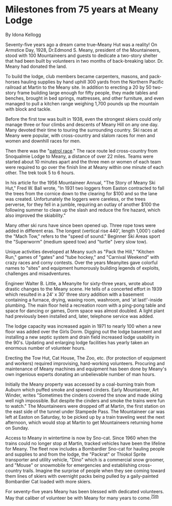 # Milestones from 75 years at Meany Lodge

By Idona Kellogg

Seventy-five years ago a dream came true–Meany Hut was a reality! On Armstice Day, 1928, Dr.Edmond S. Meany, president of the Mountaineers, stood with
100 Mountaineers and guests to dedicate a two-story shelter that had been built by volunteers in two months of back-breaking labor. Dr. Meany had donated the land.

To build the lodge, club members became carpenters, masons, and pack-horses hauling supplies by hand uphill 300 yards from the Northern Pacific railroad at Martin to the Meany site. In addition to erecting a 20 by 50 two-story frame building large enough for fifty people, they made tables and benches, brought in bed springs, mattresses, and other furniture, and even managed to pull a kitchen range weighing 1,700 pounds up the mountain with block and tackle.

Before the first tow was built in 1938, even the strongest skiers could only
manage three or four climbs and descents of Meany Hill on any one day. Many devoted their time to touring the surrounding country. Ski races at Meany were popular, with cross-country and slalom races for men and women and downhill races for men.

Then there was the "[patrol race](Patrol-Race)." The race route led cross-country from Snoqualmie Lodge to Meany, a distance of over 22 miles. Teams were started about 10 minutes apart and the three men or women of each team were required to go over the finish line at Meany within one minute of each other. The trek took 5 to 6 hours.

In his article for the 1956 Mountaineer Annual, "The Story of Meany Ski Hut," Fred W. Ball wrote, "In 1931 two loggers from Easton contracted to fall the trees from the cornice down to the clearing for $100 and so the lane was created. Unfortunately the loggers were careless, or the trees perverse, for they fell in a jumble, requiring an outlay of another $100 the following summer to clean up the slash and reduce the fire hazard, which also improved the skiability."

Many other ski runs have since been opened up. Three rope tows were added in different eras. The longest (vertical rise 440', length 1,000') called the "Mach Tow," refers to the "speed of sound." Beginner Ski Areas sport the "Superworm" (medium speed tow) and "turtle" (very slow tow).

Unique activities developed at Meany such as "Pack the Hill," "Kitchen Run,"
games of "gates" and "tube hockey," and "Carnival Weekend" with crazy races and corny contests. Over the years Meanyites gave colorful names to "sites" and equipment humorously building legends of exploits, challenges and misadventures.

Engineer Walter B. Little, a Meanyite for sixty-three years, wrote about drastic changes to the Meany scene. He tells of a concerted effort in 1939 which resulted in a 24' x 30' three story addition with a basement containing a furnace, drying, waxing room, washroom, and 'at last!'-inside plumbing. The main floor held a recreation room with a ping-pong table and space for dancing or games, Dorm space was almost doubled. A light plant had previously been installed and, later, telephone service was added.

The lodge capacity was increased again in 1971 to nearly 100 when a new floor was added over the Girls Dorm. Digging out the lodge basement and installing a new septic system and drain field increased lodge usability in the 90's. Updating and enlarging lodge facilities has yearly taken an enormous number of volunteer hours.

Erecting the Tow Hut, Cat House, The Zoo, etc. (for protection of equipment and
workers) required improvising, hard-working volunteers. Procuring and maintenance of Meany machines and equipment has been done by Meany's own ingenious experts donating an unbelievable number of man hours.

Initially the Meany property was accessed by a coal-burning train from Auburn which puffed smoke and spewed cinders. Early Mountaineer, Art Winder, writes
"Sometimes the cinders covered the snow and made skiing well nigh impossible. But despite the cinders and smoke the trains were fun to watch." The Mountaineers were dropped off at Martin, the first station on the east side of the tunnel under Stampede Pass. The Mountaineer car was left at Easton on Saturday, to be picked up by a train traveling west the next afternoon, which would stop at Martin to get Mountaineers returning home on Sunday.

Access to Meany in wintertime is now by Sno-cat. Since 1960 when the trains could no longer stop at Martin, tracked vehicles have been the lifeline for Meany. The fleet now includes a Bombardier Sno-cat for hauling people and supplies to and from the lodge, the "Packrat" or Thiokol Sprite transporter and utility vehicle, "Dino" which is a commercial snow groomer, and "Mouse" or snowmobile for emergencies and establishing cross-country trails.
Imagine the surprise of people when they see coming toward them lines of skiers with overnight packs being pulled by a gaily-painted Bombardier Cat loaded with more skiers.

For seventy-five years Meany has been blessed with dedicated volunteers. May
that caliber of volunteer be with Meany for many years to come.<sup>[75th][]</sup>

[75th]: Anniversary#75th

